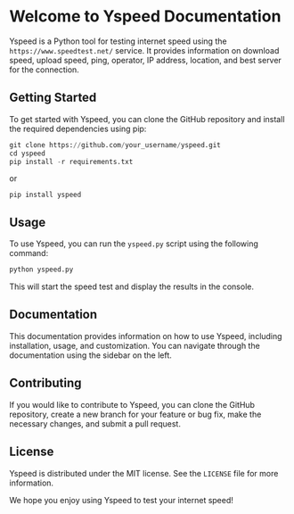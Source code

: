 # Welcome to Yspeed Documentation

Yspeed is a Python tool for testing internet speed using the `https://www.speedtest.net/` service. It provides information on download speed, upload speed, ping, operator, IP address, location, and best server for the connection.

## Getting Started

To get started with Yspeed, you can clone the GitHub repository and install the required dependencies using pip:

```python linenums="1"
git clone https://github.com/your_username/yspeed.git
cd yspeed
pip install -r requirements.txt
```

or

```pip
pip install yspeed
```

## Usage

To use Yspeed, you can run the `yspeed.py` script using the following command:

```cmd
python yspeed.py
```

This will start the speed test and display the results in the console.

## Documentation

This documentation provides information on how to use Yspeed, including installation, usage, and customization. You can navigate through the documentation using the sidebar on the left.

## Contributing

If you would like to contribute to Yspeed, you can clone the GitHub repository, create a new branch for your feature or bug fix, make the necessary changes, and submit a pull request.

## License

Yspeed is distributed under the MIT license. See the `LICENSE` file for more information.

We hope you enjoy using Yspeed to test your internet speed!
